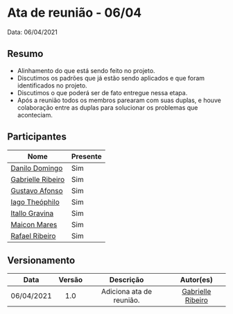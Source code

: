 # Ata de reunião - 06/04

Data: 06/04/2021

## Resumo

- Alinhamento do que está sendo feito no projeto.
- Discutimos os padrões que já estão sendo aplicados e que foram identificados no projeto.
- Discutimos o que poderá ser de fato entregue nessa etapa.
- Após a reunião todos os membros parearam com suas duplas, e houve colaboração entre as duplas para solucionar os problemas que aconteciam. 

## Participantes

|Nome|Presente|
|----|--------|
|[Danilo Domingo](https://github.com/danilow200)| Sim |
|[Gabrielle Ribeiro](https://github.com/Gabrielle-Ribeiro)| Sim |
|[Gustavo Afonso](https://github.com/GustavoAPS)| Sim |
|[Iago Theóphilo](https://github.com/iagotheophilo)| Sim |
|[Itallo Gravina](https://github.com/itallogravina)| Sim |
|[Maicon Mares](https://github.com/MaiconMares)| Sim |
|[Rafael Ribeiro](https://github.com/rafaelflarrn)| Sim |

## Versionamento
| Data | Versão | Descrição | Autor(es) |
|:----:|:------:|:---------:|:---------:|
|06/04/2021|1.0|Adiciona ata de reunião. | [Gabrielle Ribeiro](https://github.com/Gabrielle-Ribeiro) |
